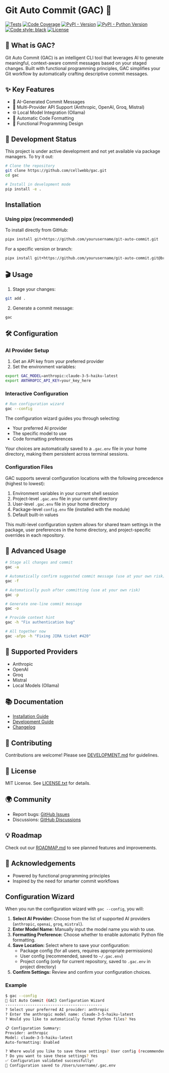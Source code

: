 # Git Auto Commit (GAC) 🚀

[![Tests](https://github.com/cellwebb/gac/actions/workflows/ci.yml/badge.svg)](https://github.com/cellwebb/gac/actions/workflows/ci.yml)
[![Code Coverage](https://codecov.io/gh/cellwebb/gac/graph/badge.svg?token=WXOSX7R2JH)](https://codecov.io/gh/cellwebb/gac)
[![PyPI - Version](https://img.shields.io/pypi/v/gac.svg)](https://pypi.org/project/gac)
[![PyPI - Python Version](https://img.shields.io/pypi/pyversions/gac.svg)](https://pypi.org/project/gac)
[![Code style: black](https://img.shields.io/badge/code%20style-black-000000.svg)](https://github.com/psf/black)
[![License](https://img.shields.io/badge/License-MIT-yellow.svg)](https://opensource.org/licenses/MIT)

## 🌟 What is GAC?

Git Auto Commit (GAC) is an intelligent CLI tool that leverages AI to generate meaningful,
context-aware commit messages based on your staged changes. Built with functional programming
principles, GAC simplifies your Git workflow by automatically crafting descriptive commit messages.

## ✨ Key Features

- 🤖 AI-Generated Commit Messages
- 🧩 Multi-Provider API Support (Anthropic, OpenAI, Groq, Mistral)
- 🌐 Local Model Integration (Ollama)
- 🔧 Automatic Code Formatting
- 🚀 Functional Programming Design

## 🔌 Development Status

This project is under active development and not yet available via package managers. To try it out:

```bash
# Clone the repository
git clone https://github.com/cellwebb/gac.git
cd gac

# Install in development mode
pip install -e .
```

## Installation

### Using pipx (recommended)

To install directly from GitHub:

```bash
pipx install git+https://github.com/yourusername/git-auto-commit.git
```

For a specific version or branch:

```bash
pipx install git+https://github.com/yourusername/git-auto-commit.git@branch-or-tag
```

## 🎬 Usage

1. Stage your changes:

```bash
git add .
```

2. Generate a commit message:

```bash
gac
```

## 🛠 Configuration

### AI Provider Setup

1. Get an API key from your preferred provider
2. Set the environment variables:

```bash
export GAC_MODEL=anthropic:claude-3-5-haiku-latest
export ANTHROPIC_API_KEY=your_key_here
```

### Interactive Configuration

```bash
# Run configuration wizard
gac --config
```

The configuration wizard guides you through selecting:

- Your preferred AI provider
- The specific model to use
- Code formatting preferences

Your choices are automatically saved to a `.gac.env` file in your home directory, making them
persistent across terminal sessions.

### Configuration Files

GAC supports several configuration locations with the following precedence (highest to lowest):

1. Environment variables in your current shell session
2. Project-level `.gac.env` file in your current directory
3. User-level `.gac.env` file in your home directory
4. Package-level `config.env` file (installed with the module)
5. Default built-in values

This multi-level configuration system allows for shared team settings in the package, user
preferences in the home directory, and project-specific overrides in each repository.

## 🌈 Advanced Usage

```bash
# Stage all changes and commit
gac -a

# Automatically confirm suggested commit message (use at your own risk)
gac -f

# Automatically push after committing (use at your own risk)
gac -p

# Generate one-line commit message
gac -o

# Provide context hint
gac -h "Fix authentication bug"

# All together now
gac -afpo -h "Fixing JIRA ticket #420"

```

## 🔌 Supported Providers

- Anthropic
- OpenAI
- Groq
- Mistral
- Local Models (Ollama)

## 📚 Documentation

- [Installation Guide](INSTALLATION.md)
- [Development Guide](DEVELOPMENT.md)
- [Changelog](CHANGELOG.md)

## 🤝 Contributing

Contributions are welcome! Please see [DEVELOPMENT.md](DEVELOPMENT.md) for guidelines.

## 📝 License

MIT License. See [LICENSE.txt](LICENSE.txt) for details.

## 🌍 Community

- Report bugs: [GitHub Issues](https://github.com/cellwebb/gac/issues)
- Discussions: [GitHub Discussions](https://github.com/cellwebb/gac/discussions)

## 💡 Roadmap

Check out our [ROADMAP.md](ROADMAP.md) to see planned features and improvements.

## 🙌 Acknowledgements

- Powered by functional programming principles
- Inspired by the need for smarter commit workflows

## Configuration Wizard

When you run the configuration wizard with `gac --config`, you will:

1. **Select AI Provider:** Choose from the list of supported AI providers (`anthropic`, `openai`,
   `groq`, `mistral`).
2. **Enter Model Name:** Manually input the model name you wish to use.
3. **Formatting Preference:** Choose whether to enable automatic Python file formatting.
4. **Save Location:** Select where to save your configuration:
   - Package config (for all users, requires appropriate permissions)
   - User config (recommended, saved to `~/.gac.env`)
   - Project config (only for current repository, saved to `.gac.env` in project directory)
5. **Confirm Settings:** Review and confirm your configuration choices.

### Example

```bash
$ gac --config
🚀 Git Auto Commit (GAC) Configuration Wizard
-------------------------------------------
? Select your preferred AI provider: anthropic
? Enter the anthropic model name: claude-3-5-haiku-latest
? Would you like to automatically format Python files? Yes

📋 Configuration Summary:
Provider: anthropic
Model: claude-3-5-haiku-latest
Auto-formatting: Enabled

? Where would you like to save these settings? User config (recommended)
? Do you want to save these settings? Yes
✅ Configuration validated successfully!
📝 Configuration saved to /Users/username/.gac.env
```
